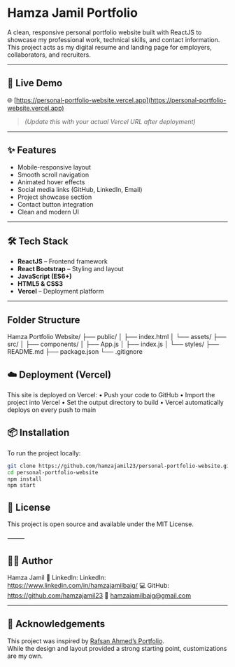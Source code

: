 # Hamza Jamil Portfolio

A clean, responsive personal portfolio website built with ReactJS to showcase my professional work, technical skills, and contact information. This project acts as my digital resume and landing page for employers, collaborators, and recruiters.

---

## 🚀 Live Demo

🌐 [https://personal-portfolio-website.vercel.app](https://personal-portfolio-website.vercel.app)  
> _(Update this with your actual Vercel URL after deployment)_

---

## ✨ Features

- Mobile-responsive layout
- Smooth scroll navigation
- Animated hover effects
- Social media links (GitHub, LinkedIn, Email)
- Project showcase section
- Contact button integration
- Clean and modern UI

---

## 🛠 Tech Stack

- **ReactJS** – Frontend framework
- **React Bootstrap** – Styling and layout
- **JavaScript (ES6+)**
- **HTML5 & CSS3**
- **Vercel** – Deployment platform

---
## Folder Structure
Hamza Portfolio Website/
├── public/
│   ├── index.html
│   └── assets/
├── src/
│   ├── components/
│   ├── App.js
│   ├── index.js
│   └── styles/
├── README.md
├── package.json
└── .gitignore

## ☁️ Deployment (Vercel)

This site is deployed on Vercel:
	•	Push your code to GitHub
	•	Import the project into Vercel
	•	Set the output directory to build
	•	Vercel automatically deploys on every push to main

## 📦 Installation

To run the project locally:

```bash
git clone https://github.com/hamzajamil23/personal-portfolio-website.git
cd personal-portfolio-website
npm install
npm start
```

## 📄 License

This project is open source and available under the MIT License.

⸻

## 🙋‍♂️ Author

Hamza Jamil
🔗 LinkedIn: LinkedIn: https://www.linkedin.com/in/hamzajamilbaig/
💻 GitHub: https://github.com/hamzajamil23
📧 hamzajamilbaig@gmail.com

---

## 📌 Acknowledgements

This project was inspired by [Rafsan Ahmed’s Portfolio](https://github.com/rafsanahmed28/Rafsan).  
While the design and layout provided a strong starting point, customizations are my own.
